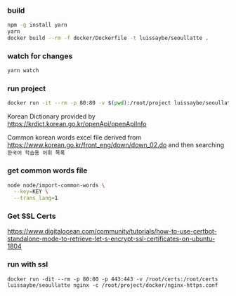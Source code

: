 ### build

```sh
npm -g install yarn
yarn
docker build --rm -f docker/Dockerfile -t luissaybe/seoullatte .
```

### watch for changes

```sh
yarn watch
```

### run project

```sh
docker run -it --rm -p 80:80 -v $(pwd):/root/project luissaybe/seoullatte
```

Korean Dictionary provided by https://krdict.korean.go.kr/openApi/openApiInfo

Common korean words excel file derived from https://www.korean.go.kr/front_eng/down/down_02.do and then searching `한국어 학습용 어휘 목록`

### get common words file

```sh
node node/import-common-words \
  --key=KEY \
  --trans_lang=1
```

### Get SSL Certs

https://www.digitalocean.com/community/tutorials/how-to-use-certbot-standalone-mode-to-retrieve-let-s-encrypt-ssl-certificates-on-ubuntu-1804

### run with ssl

```
docker run -dit --rm -p 80:80 -p 443:443 -v /root/certs:/root/certs luissaybe/seoullatte nginx -c /root/project/docker/nginx-https.conf
```
